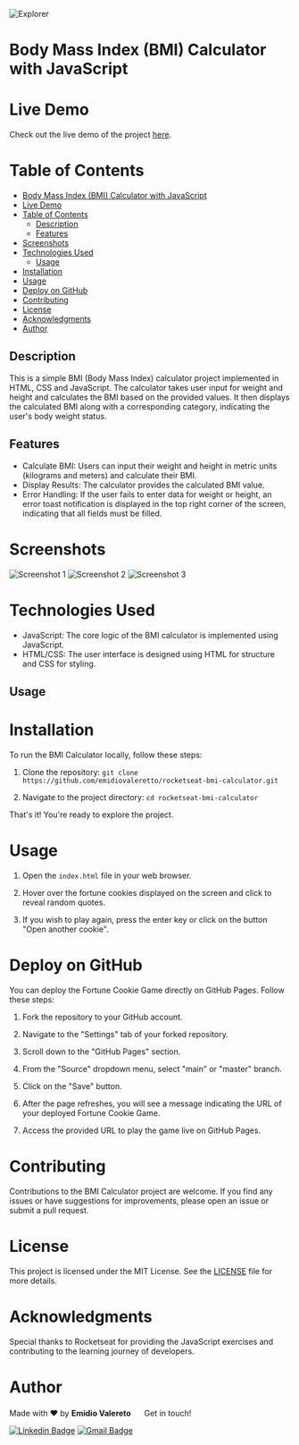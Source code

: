![Explorer](https://efficient-sloth-d85.notion.site/image/https%3A%2F%2Fs3-us-west-2.amazonaws.com%2Fsecure.notion-static.com%2F74dec54c-b44a-4c7e-adbd-f8a069b98b7b%2FCapa_Notion_-_Explorer.png?table=block&id=19dfbff7-b19c-47c5-9a28-6afa37d42543&spaceId=08f749ff-d06d-49a8-a488-9846e081b224&width=2000&userId=&cache=v2)

# Body Mass Index (BMI) Calculator with JavaScript

# Live Demo

Check out the live demo of the project <a href="https://emidiovaleretto.github.io/rocketseat-bmi-calculator/" target="_blank" rel="noopener noreferrer">here</a>.

# Table of Contents

- [Body Mass Index (BMI) Calculator with JavaScript](#body-mass-index-bmi-calculator-with-javascript)
- [Live Demo](#live-demo)
- [Table of Contents](#table-of-contents)
  - [Description](#description)
  - [Features](#features)
- [Screenshots](#screenshots)
- [Technologies Used](#technologies-used)
  - [Usage](#usage)
- [Installation](#installation)
- [Usage](#usage-1)
- [Deploy on GitHub](#deploy-on-github)
- [Contributing](#contributing)
- [License](#license)
- [Acknowledgments](#acknowledgments)
- [Author](#author)

## Description

This is a simple BMI (Body Mass Index) calculator project implemented in HTML, CSS and JavaScript. The calculator takes user input for weight and height and calculates the BMI based on the provided values. It then displays the calculated BMI along with a corresponding category, indicating the user's body weight status.

## Features

- Calculate BMI: Users can input their weight and height in metric units (kilograms and meters) and calculate their BMI.
- Display Results: The calculator provides the calculated BMI value.
- Error Handling: If the user fails to enter data for weight or height, an error toast notification is displayed in the top right corner of the screen, indicating that all fields must be filled.

# Screenshots

![Screenshot 1](https://i.ibb.co/JmJ4P5Y/01.jpg)
![Screenshot 2](https://i.ibb.co/z52XqtP/img-2.jpg)
![Screenshot 3](https://i.ibb.co/xhwjyC9/img-3.jpg)

# Technologies Used

- JavaScript: The core logic of the BMI calculator is implemented using JavaScript.
- HTML/CSS: The user interface is designed using HTML for structure and CSS for styling.

## Usage

# Installation

To run the BMI Calculator locally, follow these steps:

1. Clone the repository: `git clone https://github.com/emidiovaleretto/rocketseat-bmi-calculator.git`

2. Navigate to the project directory: `cd rocketseat-bmi-calculator`

That's it! You're ready to explore the project.

# Usage

1. Open the `index.html` file in your web browser.

2. Hover over the fortune cookies displayed on the screen and click to reveal random quotes.

3. If you wish to play again, press the enter key or click on the button "Open another cookie".

# Deploy on GitHub

You can deploy the Fortune Cookie Game directly on GitHub Pages. Follow these steps:

1. Fork the repository to your GitHub account.

2. Navigate to the "Settings" tab of your forked repository.

3. Scroll down to the "GitHub Pages" section.

4. From the "Source" dropdown menu, select "main" or "master" branch.

5. Click on the "Save" button.

6. After the page refreshes, you will see a message indicating the URL of your deployed Fortune Cookie Game.

7. Access the provided URL to play the game live on GitHub Pages.

# Contributing

Contributions to the BMI Calculator project are welcome. If you find any issues or have suggestions for improvements, please open an issue or submit a pull request.

# License

This project is licensed under the MIT License. See the [LICENSE](LICENSE) file for more details.

# Acknowledgments

Special thanks to Rocketseat for providing the JavaScript exercises and contributing to the learning journey of developers.

# Author

Made with ❤️ by <b>Emidio Valereto</b> <img src="https://raw.githubusercontent.com/MartinHeinz/MartinHeinz/master/wave.gif" width="16px"> Get in touch!

[![Linkedin Badge](https://img.shields.io/badge/-Emidio-blue?style=flat-square&logo=Linkedin&logoColor=white&link=https://www.linkedin.com/in/emidiovalereto/)](https://www.linkedin.com/in/emidiovalereto/) [![Gmail Badge](https://img.shields.io/badge/-emidio.valereto@gmail.com-c14438?style=flat-square&logo=Gmail&logoColor=white&link=mailto:emidio.valereto@gmail.com)](mailto:emidio.valereto@gmail.com)
